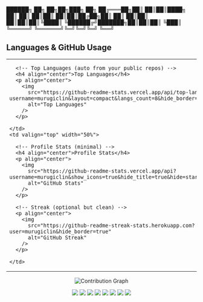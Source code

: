    ██████╗ ██╗     ██╗██╗███╗  ██╗
  ██╔═══██╗██║     ██║██║████╗ ██║
  ██║   ██║██║     ██║██║██╔██╗██║
  ██║   ██║██║     ██║██║██║╚████║
  ╚██████╔╝███████╗██║██║██║ ╚███║
   ╚═════╝ ╚══════╝╚═╝╚═╝╚═╝  ╚══╝
## Languages & GitHub Usage

<table>
  <tr>
    <td valign="top" width="50%">

      <!-- Top Languages (auto from your public repos) -->
      <h4 align="center">Top Languages</h4>
      <p align="center">
        <img
          src="https://github-readme-stats.vercel.app/api/top-langs/?username=murugiclin&layout=compact&langs_count=8&hide_border=true&card_width=380"
          alt="Top Languages"
        />
      </p>

    </td>
    <td valign="top" width="50%">

      <!-- Profile Stats (minimal) -->
      <h4 align="center">Profile Stats</h4>
      <p align="center">
        <img
          src="https://github-readme-stats.vercel.app/api?username=murugiclin&show_icons=true&hide_title=true&hide=stars,prs,issues&hide_border=true"
          alt="GitHub Stats"
        />
      </p>

      <!-- Streak (optional but clean) -->
      <p align="center">
        <img
          src="https://github-readme-streak-stats.herokuapp.com?user=murugiclin&hide_border=true"
          alt="GitHub Streak"
        />
      </p>

    </td>
  </tr>
</table>

<!-- Subtle activity graph (kept low-noise) -->
<p align="center">
  <img
    src="https://github-readme-activity-graph.vercel.app/graph?username=murugiclin&hide_border=true&radius=8&area=true"
    alt="Contribution Graph"
  />
</p>

<!-- Minimal language badges (static, crisp) -->
<p align="center">
  <img src="https://img.shields.io/badge/C-000?style=flat-square&logo=c&logoColor=white" />
  <img src="https://img.shields.io/badge/C++-000?style=flat-square&logo=cplusplus&logoColor=white" />
  <img src="https://img.shields.io/badge/Assembly-000?style=flat-square" />
  <img src="https://img.shields.io/badge/Rust-000?style=flat-square&logo=rust&logoColor=white" />
  <img src="https://img.shields.io/badge/Go-000?style=flat-square&logo=go&logoColor=white" />
  <img src="https://img.shields.io/badge/Python-000?style=flat-square&logo=python&logoColor=white" />
  <img src="https://img.shields.io/badge/TypeScript-000?style=flat-square&logo=typescript&logoColor=white" />
  <img src="https://img.shields.io/badge/JavaScript-000?style=flat-square&logo=javascript&logoColor=white" />
</p>
